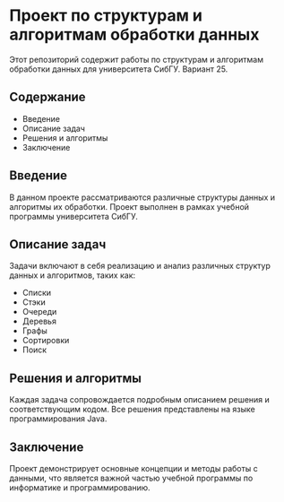 # Проект по структурам и алгоритмам обработки данных
Этот репозиторий содержит работы по структурам и алгоритмам обработки данных для университета СибГУ. Вариант 25.

## Содержание
- Введение
- Описание задач
- Решения и алгоритмы
- Заключение

## Введение
В данном проекте рассматриваются различные структуры данных и алгоритмы их обработки. Проект выполнен в рамках учебной программы университета СибГУ.

## Описание задач
Задачи включают в себя реализацию и анализ различных структур данных и алгоритмов, таких как:
- Списки
- Стэки
- Очереди
- Деревья
- Графы
- Сортировки
- Поиск

## Решения и алгоритмы
Каждая задача сопровождается подробным описанием решения и соответствующим кодом. Все решения представлены на языке программирования Java.

## Заключение
Проект демонстрирует основные концепции и методы работы с данными, что является важной частью учебной программы по информатике и программированию.
